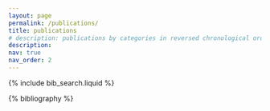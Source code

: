 ```yaml
---
layout: page
permalink: /publications/
title: publications
# description: publications by categories in reversed chronological order. generated by jekyll-scholar.
description: 
nav: true
nav_order: 2
---
```


<!-- _pages/publications.md -->

<!-- Bibsearch Feature -->

{% include bib_search.liquid %}

<div class="publications">

{% bibliography %}

</div>
